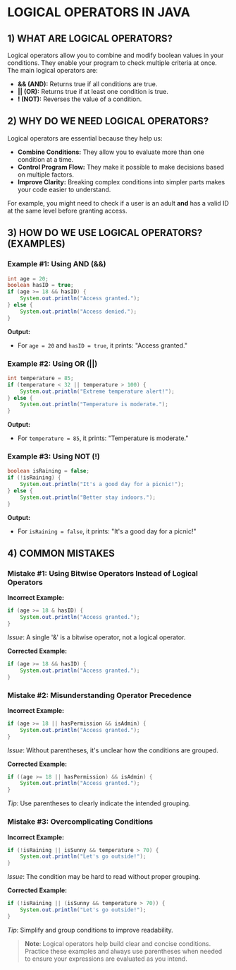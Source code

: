 # LOGICAL OPERATORS IN JAVA

## 1) WHAT ARE LOGICAL OPERATORS?
Logical operators allow you to combine and modify boolean values in your conditions. They enable your program to check multiple criteria at once. The main logical operators are:
- **&& (AND):** Returns true if all conditions are true.
- **|| (OR):** Returns true if at least one condition is true.
- **! (NOT):** Reverses the value of a condition.

## 2) WHY DO WE NEED LOGICAL OPERATORS?
Logical operators are essential because they help us:
- **Combine Conditions:** They allow you to evaluate more than one condition at a time.
- **Control Program Flow:** They make it possible to make decisions based on multiple factors.
- **Improve Clarity:** Breaking complex conditions into simpler parts makes your code easier to understand.

For example, you might need to check if a user is an adult **and** has a valid ID at the same level before granting access.

## 3) HOW DO WE USE LOGICAL OPERATORS? (EXAMPLES)

### Example #1: Using AND (&&)
```java
int age = 20;
boolean hasID = true;
if (age >= 18 && hasID) {
    System.out.println("Access granted.");
} else {
    System.out.println("Access denied.");
}
```
**Output:**
- For `age = 20` and `hasID = true`, it prints: "Access granted."

### Example #2: Using OR (||)
```java
int temperature = 85;
if (temperature < 32 || temperature > 100) {
    System.out.println("Extreme temperature alert!");
} else {
    System.out.println("Temperature is moderate.");
}
```
**Output:**
- For `temperature = 85`, it prints: "Temperature is moderate."

### Example #3: Using NOT (!)
```java
boolean isRaining = false;
if (!isRaining) {
    System.out.println("It's a good day for a picnic!");
} else {
    System.out.println("Better stay indoors.");
}
```
**Output:**
- For `isRaining = false`, it prints: "It's a good day for a picnic!"

## 4) COMMON MISTAKES

### Mistake #1: Using Bitwise Operators Instead of Logical Operators
**Incorrect Example:**
```java
if (age >= 18 & hasID) {
    System.out.println("Access granted.");
}
```
*Issue*: A single '&' is a bitwise operator, not a logical operator.

**Corrected Example:**
```java
if (age >= 18 && hasID) {
    System.out.println("Access granted.");
}
```

### Mistake #2: Misunderstanding Operator Precedence
**Incorrect Example:**
```java
if (age >= 18 || hasPermission && isAdmin) {
    System.out.println("Access granted.");
}
```
*Issue*: Without parentheses, it's unclear how the conditions are grouped.

**Corrected Example:**
```java
if ((age >= 18 || hasPermission) && isAdmin) {
    System.out.println("Access granted.");
}
```
*Tip*: Use parentheses to clearly indicate the intended grouping.

### Mistake #3: Overcomplicating Conditions
**Incorrect Example:**
```java
if (!isRaining || isSunny && temperature > 70) {
    System.out.println("Let's go outside!");
}
```
*Issue*: The condition may be hard to read without proper grouping.

**Corrected Example:**
```java
if (!isRaining || (isSunny && temperature > 70)) {
    System.out.println("Let's go outside!");
}
```
*Tip*: Simplify and group conditions to improve readability.

> **Note**: Logical operators help build clear and concise conditions. Practice these examples and always use parentheses when needed to ensure your expressions are evaluated as you intend.